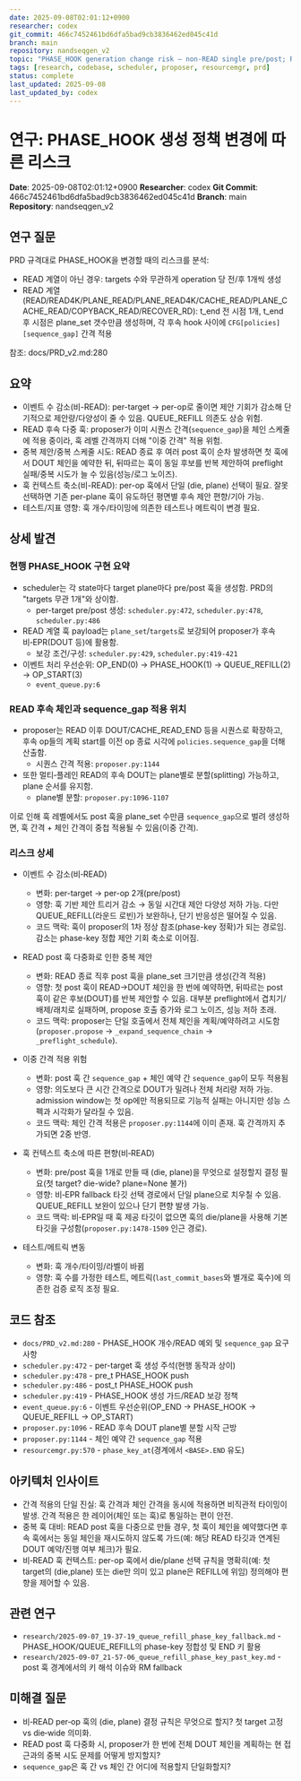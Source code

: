 ```yaml
---
date: 2025-09-08T02:01:12+0900
researcher: codex
git_commit: 466c7452461bd6dfa5bad9cb3836462ed045c41d
branch: main
repository: nandseqgen_v2
topic: "PHASE_HOOK generation change risk — non-READ single pre/post; READ post per plane with sequence_gap"
tags: [research, codebase, scheduler, proposer, resourcemgr, prd]
status: complete
last_updated: 2025-09-08
last_updated_by: codex
---
```


# 연구: PHASE_HOOK 생성 정책 변경에 따른 리스크

**Date**: 2025-09-08T02:01:12+0900
**Researcher**: codex
**Git Commit**: 466c7452461bd6dfa5bad9cb3836462ed045c41d
**Branch**: main
**Repository**: nandseqgen_v2

## 연구 질문
PRD 규격대로 PHASE_HOOK을 변경할 때의 리스크를 분석:
- READ 계열이 아닌 경우: targets 수와 무관하게 operation 당 전/후 1개씩 생성
- READ 계열(READ/READ4K/PLANE_READ/PLANE_READ4K/CACHE_READ/PLANE_CACHE_READ/COPYBACK_READ/RECOVER_RD): t_end 전 시점 1개, t_end 후 시점은 plane_set 갯수만큼 생성하며, 각 후속 hook 사이에 `CFG[policies][sequence_gap]` 간격 적용

참조: docs/PRD_v2.md:280

## 요약
- 이벤트 수 감소(비-READ): per-target → per-op로 줄이면 제안 기회가 감소해 단기적으로 제안량/다양성이 줄 수 있음. QUEUE_REFILL 의존도 상승 위험.
- READ 후속 다중 훅: proposer가 이미 시퀀스 간격(`sequence_gap`)을 체인 스케줄에 적용 중이라, 훅 레벨 간격까지 더해 "이중 간격" 적용 위험.
- 중복 제안/중복 스케줄 시도: READ 종료 후 여러 post 훅이 순차 발생하면 첫 훅에서 DOUT 체인을 예약한 뒤, 뒤따르는 훅이 동일 후보를 반복 제안하여 preflight 실패/중복 시도가 늘 수 있음(성능/로그 노이즈).
- 훅 컨텍스트 축소(비-READ): per-op 훅에서 단일 (die, plane) 선택이 필요. 잘못 선택하면 기존 per-plane 훅이 유도하던 평면별 후속 제안 편향/기아 가능.
- 테스트/지표 영향: 훅 개수/타이밍에 의존한 테스트나 메트릭이 변경 필요.

## 상세 발견

### 현행 PHASE_HOOK 구현 요약
- scheduler는 각 state마다 target plane마다 pre/post 훅을 생성함. PRD의 "targets 무관 1개"와 상이함.
  - per-target pre/post 생성: `scheduler.py:472`, `scheduler.py:478`, `scheduler.py:486`
- READ 계열 훅 payload는 `plane_set`/`targets`로 보강되어 proposer가 후속 비‑EPR(DOUT 등)에 활용함.
  - 보강 조건/구성: `scheduler.py:429`, `scheduler.py:419-421`
- 이벤트 처리 우선순위: OP_END(0) → PHASE_HOOK(1) → QUEUE_REFILL(2) → OP_START(3)
  - `event_queue.py:6`

### READ 후속 체인과 sequence_gap 적용 위치
- proposer는 READ 이후 DOUT/CACHE_READ_END 등을 시퀀스로 확장하고, 후속 op들의 계획 start를 이전 op 종료 시각에 `policies.sequence_gap`을 더해 산출함.
  - 시퀀스 간격 적용: `proposer.py:1144`
- 또한 멀티‑플레인 READ의 후속 DOUT는 plane별로 분할(splitting) 가능하고, plane 순서를 유지함.
  - plane별 분할: `proposer.py:1096-1107`

이로 인해 훅 레벨에서도 post 훅을 plane_set 수만큼 `sequence_gap`으로 벌려 생성하면, 훅 간격 + 체인 간격이 중첩 적용될 수 있음(이중 간격).

### 리스크 상세
- 이벤트 수 감소(비‑READ)
  - 변화: per-target → per-op 2개(pre/post)
  - 영향: 훅 기반 제안 트리거 감소 → 동일 시간대 제안 다양성 저하 가능. 다만 QUEUE_REFILL(라운드 로빈)가 보완하나, 단기 반응성은 떨어질 수 있음.
  - 코드 맥락: 훅이 proposer의 1차 정상 참조(phase-key 정확)가 되는 경로임. 감소는 phase-key 정합 제안 기회 축소로 이어짐.

- READ post 훅 다중화로 인한 중복 제안
  - 변화: READ 종료 직후 post 훅을 plane_set 크기만큼 생성(간격 적용)
  - 영향: 첫 post 훅이 READ→DOUT 체인을 한 번에 예약하면, 뒤따르는 post 훅이 같은 후보(DOUT)를 반복 제안할 수 있음. 대부분 preflight에서 겹치기/배제/래치로 실패하며, propose 호출 증가와 로그 노이즈, 성능 저하 초래.
  - 코드 맥락: proposer는 단일 호출에서 전체 체인을 계획/예약하려고 시도함(`proposer.propose` → `_expand_sequence_chain` → `_preflight_schedule`).

- 이중 간격 적용 위험
  - 변화: post 훅 간 `sequence_gap` + 체인 예약 간 `sequence_gap`이 모두 적용됨
  - 영향: 의도보다 큰 시간 간격으로 DOUT가 밀려나 전체 처리량 저하 가능. admission window는 첫 op에만 적용되므로 기능적 실패는 아니지만 성능 스펙과 시각화가 달라질 수 있음.
  - 코드 맥락: 체인 간격 적용은 `proposer.py:1144`에 이미 존재. 훅 간격까지 추가되면 2중 반영.

- 훅 컨텍스트 축소에 따른 편향(비‑READ)
  - 변화: pre/post 훅을 1개로 만들 때 (die, plane)을 무엇으로 설정할지 결정 필요(첫 target? die-wide? plane=None 불가)
  - 영향: 비‑EPR fallback 타깃 선택 경로에서 단일 plane으로 치우칠 수 있음. QUEUE_REFILL 보완이 있으나 단기 편향 발생 가능.
  - 코드 맥락: 비‑EPR일 때 훅 제공 타깃이 없으면 훅의 die/plane을 사용해 기본 타깃을 구성함(`proposer.py:1478-1509` 인근 경로).

- 테스트/메트릭 변동
  - 변화: 훅 개수/타이밍/라벨이 바뀜
  - 영향: 훅 수를 가정한 테스트, 메트릭(`last_commit_bases`와 별개로 훅수)에 의존한 검증 로직 조정 필요.

## 코드 참조
- `docs/PRD_v2.md:280` - PHASE_HOOK 개수/READ 예외 및 `sequence_gap` 요구사항
- `scheduler.py:472` - per-target 훅 생성 주석(현행 동작과 상이)
- `scheduler.py:478` - pre_t PHASE_HOOK push
- `scheduler.py:486` - post_t PHASE_HOOK push
- `scheduler.py:419` - PHASE_HOOK 생성 가드/READ 보강 정책
- `event_queue.py:6` - 이벤트 우선순위(OP_END → PHASE_HOOK → QUEUE_REFILL → OP_START)
- `proposer.py:1096` - READ 후속 DOUT plane별 분할 시작 근방
- `proposer.py:1144` - 체인 예약 간 `sequence_gap` 적용
- `resourcemgr.py:570` - `phase_key_at`(경계에서 `<BASE>.END` 유도)

## 아키텍처 인사이트
- 간격 적용의 단일 진실: 훅 간격과 체인 간격을 동시에 적용하면 비직관적 타이밍이 발생. 간격 적용은 한 레이어(체인 또는 훅)로 통일하는 편이 안전.
- 중복 훅 대비: READ post 훅을 다중으로 만들 경우, 첫 훅이 체인을 예약했다면 후속 훅에서는 동일 체인을 재시도하지 않도록 가드(예: 해당 READ 타깃과 연계된 DOUT 예약/진행 여부 체크)가 필요.
- 비‑READ 훅 컨텍스트: per-op 훅에서 die/plane 선택 규칙을 명확히(예: 첫 target의 (die,plane) 또는 die만 의미 있고 plane은 REFILL에 위임) 정의해야 편향을 제어할 수 있음.

## 관련 연구
- `research/2025-09-07_19-37-19_queue_refill_phase_key_fallback.md` - PHASE_HOOK/QUEUE_REFILL의 phase-key 정합성 및 END 키 활용
- `research/2025-09-07_21-57-06_queue_refill_phase_key_past_key.md` - post 훅 경계에서의 키 해석 이슈와 RM fallback

## 미해결 질문
- 비‑READ per‑op 훅의 (die, plane) 결정 규칙은 무엇으로 할지? 첫 target 고정 vs die‑wide 의미화.
- READ post 훅 다중화 시, proposer가 한 번에 전체 DOUT 체인을 계획하는 현 접근과의 중복 시도 문제를 어떻게 방지할지?
- `sequence_gap`은 훅 간 vs 체인 간 어디에 적용할지 단일화할지?
